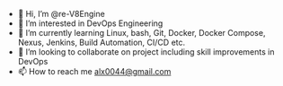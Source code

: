 - 👋 Hi, I’m @re-V8Engine
- 👀 I’m interested in DevOps Engineering
- 🌱 I’m currently learning Linux, bash, Git, Docker, Docker Compose, Nexus, Jenkins, Build Automation, CI/CD etc.
- 💞️ I’m looking to collaborate on project including skill improvements in DevOps
- 📫 How to reach me alx0044@gmail.com

<!---
re-V8Engine/re-V8Engine is a ✨ special ✨ repository because its `README.md` (this file) appears on your GitHub profile.
You can click the Preview link to take a look at your changes.
--->
